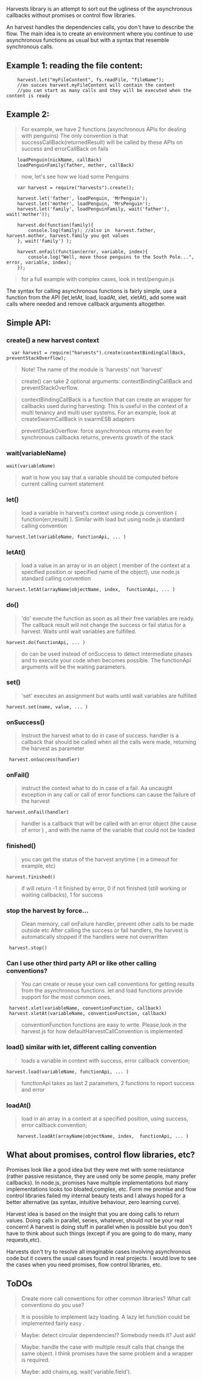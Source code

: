 Harvests library is an attempt to sort out the ugliness of the asynchronous callbacks without promises or control flow libraries.

An harvest handles the dependencies calls, you don't have to describe the flow. The main idea is to create an environment where you continue to use asynchronous functions as usual but with a syntax that resemble synchronous calls.

## Example 1: reading the file content:

        harvest.let("myFileContent", fs.readFile, "fileName");  
        //on succes harvest.myFileContent will contain the content
        //you can start as many calls and they will be executed when the content is ready

## Example 2:

> For example, we have 2 functions (asynchronous APIs for dealing with penguins)
> The only convention is that successCallBack(returnedResult) will be called by these APIs on success and errorCallBack on fails

        loadPenguin(nickName, callBack)
        loadPenguinFamily(father, mother, callBack)

> now, let's see how we load some Penguins

        var harvest = require("harvests").create();

        harvest.let('father', loadPenguin, 'MrPenguin');
        harvest.let('mother', loadPenguin, 'MrsPenguin');
        harvest.let('family', loadPenguinFamily, wait('father'), wait('mother'));

        harvest.do(function(family){
            console.log(family); //also in  harvest.father, harvest.mother, harvest.family you got values
        }, wait('family') );

        harvest.onFail(function(error, variable, index){
            console.log("Well, move those penguins to the South Pole...", error, variable, index);
        });

> for a full example with complex cases, look in test/penguin.js


The syntax for calling asynchronous functions is fairly simple, use a function from the API (let,letAt, load, loadAt, xlet, xletAt), add some wait calls where needed and remove callback arguments altogether.


##  Simple API:

### create() a new harvest context

      var harvest = require("harvests").create(contextBindingCallBack, preventStackOverflow);

>Note! The name of the module is 'harvests' not 'harvest'

> create() can take 2 optional arguments: contextBindingCallBack and preventStackOverflow.

>contextBindingCallBack is a function that can create an wrapper for callbacks used during harvesting. This is useful in the context of a multi tenancy and multi user systems. For an example, look at createSwarmCallBack in swarmESB adapters

> preventStackOverflow: force asynchronous returns even for synchronous callbacks returns, prevents growth of the stack


### wait(variableName)

    wait(variableName)

> wait is how you say that a variable should be computed before current calling current statement

### let()

> load a variable in harvest's context using node.js convention ( function(err,result) ). Similar with load but using node.js standard calling convention

    harvest.let(variableName, functionApi, ... )

### letAt()

 > load a value in an array or in an object ( member of the context at a specified position or specified name of the object), use node.js standard calling convention

    harvest.letAt(arrayName|objectName, index,  functionApi, ... )



### do()

> 'do' execute the function as soon as all their free variables are ready. The callback result will not change the success or fail status for a harvest. Waits until wait variables are fulfilled.

    harvest.do(functionApi, ... )

> do can be used instead of onSuccess to detect intermediate phases and to execute your code when becomes possible. The functionApi arguments will be the waiting parameters.

### set()

> 'set' executes an assignment but waits until wait variables are fulfilled

    harvest.set(name, value, ... )


### onSuccess()

> Instruct the harvest what to do in case of success.   handler is a callback that should be called when all the calls were made, returning the harvest as parameter

     harvest.onSuccess(handler)

### onFail()

>instruct the context what to do in case of a fail. Aa uncaught exception in any call or call of error functions can cause the failure of the harvest

    harvest.onFail(handler)

>handler is a callback that will be called with an error object (the cause of error ) , and with the name of the variable that could not be loaded


### finished()

>you can get the status of the harvest anytime ( in a timeout for example, etc)

    harvest.finished()

>if will return -1 it finished by error, 0 if not finished (still working or waiting callbacks), 1 for success

### stop the harvest by force...

>Clean memory, call onFailure handler, prevent other calls to be made outside etc
>After calling the success or fail handlers, the harvest is automatically stopped if the handlers were not overwritten

     harvest.stop()

### Can I use other third party API or like other calling conventions?

>You can create or reuse your own call conventions for getting results from the asynchronous functions. let and load functions provide support for the most common ones.

     harvest.xlet(variableName, conventionFunction, callback)
     harvest.xletAt(variableName, conventionFunction, callback)

> conventionFunction functions are easy to write. Please,look in the harvest.js for how defaultHarvestCallConvention is implemented


### load()  similar with let, different calling convention

> loads a variable in context with success, error callback convention;

    harvest.load(variableName, functionApi, ... )

> functionApi takes as last 2 parameters, 2 functions to report success and error

### loadAt()

> load in an array in a context at a specified position, using success, error callback convention;

        harvest.loadAt(arrayName|objectName, index,  functionApi, ... )


## What about promises, control flow libraries, etc?

Promises look like a good idea but they were met with some resistance (rather passive resistance, they are used only be some people, many prefer callbacks). In node.js, promises have multiple implementations but many implementations looks too bloated,complex, etc.
Form me promise and flow control libraries failed my internal beauty tests and I always hoped for a better alternative (as syntax, intuitive behaviour, zero learning curve).

Harvest idea is based on the insight that you are doing calls to return values. Doing calls in parallel, series, whatever, should not be your real concern!
A harvest is doing stuff in parallel when is possible but  you don't have to think about such things (except if you are going to do many, many requests,etc).

Harvests don't try to resolve all imaginable cases involving asynchronous code but it covers the usual cases found in real projects.
I would love to see the cases when you need promises, flow control libraries, etc.


## ToDOs

> Create more call conventions for other common libraries? What call conventions do you use?

> It is possible to implement lazy loading. A lazy let function could be implemented fairly easy .

> Maybe: detect circular dependencies!?  Somebody needs it? Just ask!

> Maybe: handle the case with multiple result calls that change the same object. I think promises have the same problem and a wrapper is required.

> Maybe: add chains,eg.  wait('variable.field').




